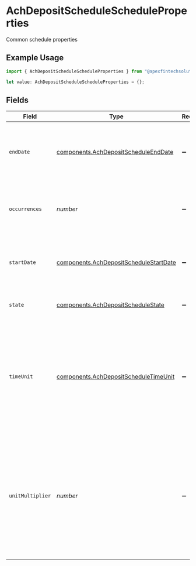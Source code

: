 # AchDepositScheduleScheduleProperties

Common schedule properties

## Example Usage

```typescript
import { AchDepositScheduleScheduleProperties } from "@apexfintechsolutions/ascend-sdk/models/components";

let value: AchDepositScheduleScheduleProperties = {};
```

## Fields

| Field                                                                                                                                                                           | Type                                                                                                                                                                            | Required                                                                                                                                                                        | Description                                                                                                                                                                     | Example                                                                                                                                                                         |
| ------------------------------------------------------------------------------------------------------------------------------------------------------------------------------- | ------------------------------------------------------------------------------------------------------------------------------------------------------------------------------- | ------------------------------------------------------------------------------------------------------------------------------------------------------------------------------- | ------------------------------------------------------------------------------------------------------------------------------------------------------------------------------- | ------------------------------------------------------------------------------------------------------------------------------------------------------------------------------- |
| `endDate`                                                                                                                                                                       | [components.AchDepositScheduleEndDate](../../models/components/achdepositscheduleenddate.md)                                                                                    | :heavy_minus_sign:                                                                                                                                                              | The schedule end date if there is a finite number of occurrences                                                                                                                | {<br/>"day": 31,<br/>"month": 12,<br/>"year": 2024<br/>}                                                                                                                        |
| `occurrences`                                                                                                                                                                   | *number*                                                                                                                                                                        | :heavy_minus_sign:                                                                                                                                                              | The number of occurrences (empty or 0 indicates unlimited occurrences)                                                                                                          | 12                                                                                                                                                                              |
| `startDate`                                                                                                                                                                     | [components.AchDepositScheduleStartDate](../../models/components/achdepositschedulestartdate.md)                                                                                | :heavy_minus_sign:                                                                                                                                                              | The schedule start date                                                                                                                                                         | {<br/>"day": 1,<br/>"month": 1,<br/>"year": 2024<br/>}                                                                                                                          |
| `state`                                                                                                                                                                         | [components.AchDepositScheduleState](../../models/components/achdepositschedulestate.md)                                                                                        | :heavy_minus_sign:                                                                                                                                                              | The state of the represented schedule                                                                                                                                           | ACTIVE                                                                                                                                                                          |
| `timeUnit`                                                                                                                                                                      | [components.AchDepositScheduleTimeUnit](../../models/components/achdepositscheduletimeunit.md)                                                                                  | :heavy_minus_sign:                                                                                                                                                              | The time unit used to calculate the interval between transfers. The time period between transfers in a scheduled series is the unit of time times the multiplier                | MONTH                                                                                                                                                                           |
| `unitMultiplier`                                                                                                                                                                | *number*                                                                                                                                                                        | :heavy_minus_sign:                                                                                                                                                              | The multiplier used to determine the length of the interval between transfers. The time period between transfers in a scheduled series is the unit of time times the multiplier | 1                                                                                                                                                                               |
